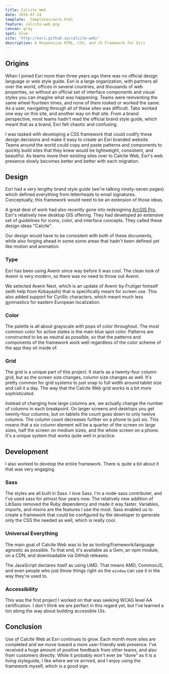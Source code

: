 ```yaml
---
title: Calcite Web
date: 2016-07-24
template: _templates/work.html
feature: calcite-web.png
canvas: gray
spot: blue
site: 'http://esri.github.io/calcite-web/'
description: A Responsive HTML, CSS, and JS Framework for Esri
---
```


## Origins

When I joined Esri more than three years ago there was no official design language or web style guide. Esri is a large organization, with partners all over the world, offices in several countries, and thousands of web properties, so without an official set of interface components and visual styles you can imagine what was happening. Teams were reinventing the same wheel fourteen times, and none of them looked or worked the same. As a user, navigating through all of these sites was difficult. Tabs worked one way on this site, and another way on that site. From a brand perspective, most teams hadn't read the official brand style guide, which meant that as a brand, Esri felt chaotic and confusing.

I was tasked with developing a CSS framework that could codify these design decisions and make it easy to create an Esri branded website. Teams around the world could copy and paste patterns and components to quickly build sites that they knew would be lightweight, consistent, and beautiful. As teams move their existing sites over to Calcite Web, Esri's web presence slowly becomes better and better with each migration.

## Design

Esri had a very lengthy brand style guide (we're talking ninety-seven pages) which defined everything from letterheads to email signatures. Conceptually, this framework would need to be an extension of those ideas.

A great deal of work had also recently gone into redesigning [ArcGIS Pro](http://www.esri.com/en/software/arcgis-pro), Esri's relatively new desktop GIS offering. They had developed an extensive set of guidelines for icons, color, and interface concepts. They called these design ideas "Calcite".

Our design would have to be consistent with both of these documents, while also forging ahead in some some areas that hadn't been defined yet like motion and animation.

### Type

Esri has been using Avenir since way before it was cool. The clean look of Avenir is very modern, so there was no need to throw out Avenir.

We selected Avenir Next, which is an update of Avenir by Frutiger himself (with help from Kobayashi) that is specifically meant for screen use. This also added support for Cyrillic characters, which meant much less gymnastics for eastern European localization.

### Color

The palette is all about grayscale with pops of color throughout. The most common color for active states is the main blue spot color. Patterns are constructed to be as neutral as possible, so that the patterns and components of the framework work well regardless of the color scheme of the app they sit inside of.

### Grid

The grid is a unique part of this project. It starts as a twenty-four column grid, but as the screen size changes, column size changes as well. It's pretty common for grid systems to just snap to full width around tablet size and call it a day. The way that the Calcite Web grid works is a bit more sophisticated.

Instead of changing how large columns are, we actually change the number of columns in each breakpoint. On larger screens and desktops you get twenty-four columns, but on tablets the count goes down to only twelve columns. The column count decreases further on a phone to just six. This means that a six column element will be a quarter of the screen on large sizes, half the screen on medium sizes, and the whole screen on a phone. It's a unique system that works quite well in practice.

## Development

I also worked to develop the entire framework. There is quite a bit about it that was very engaging.

### Sass

The styles are all built in Sass. I love Sass. I'm a node-sass contributer, and I've used sass for almost four years now. The relatively new addition of LibSass removed the Ruby dependency and made it way faster. Variables, imports, and mixins are the features I use the most. Sass enabled us to create a framework that could be configured by the developer to generate only the CSS the needed as well, which is really cool.

### Universal Everything

The main goal of Calcite Web was to be as tooling/framework/language agnostic as possible. To that end, it's available as a Gem, an npm module, on a CDN, and downloadable via GitHub releases.

The JavaScript declares itself as using UMD. That means AMD, CommonJS, and even people who just throw things right on the `window` can use it in the way they're used to.

### Accessibility

This was the first project I worked on that was seeking WCAG level AA certification. I don't think we are perfect in this regard yet, but I've learned a ton along the way about building accessible UIs.

## Conclusion

Use of Calcite Web at Esri continues to grow. Each month more sites are completed and we move toward a more user-friendly web presence. I've received a huge amount of positive feedback from other teams, and also from customers directly. While it probably won't ever be "done" as it is a living styleguide, I like where we've arrived, and I enjoy using the framework myself, which is a good sign.

